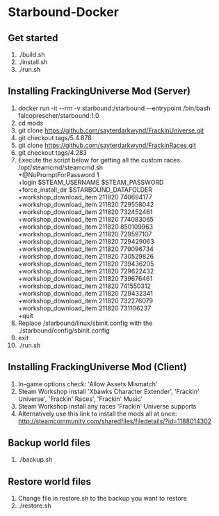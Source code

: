 # Starbound-Docker

## Get started
1. ./build.sh
2. ./install.sh
3. ./run.sh

## Installing FrackingUniverse Mod (Server)
1. docker run -it --rm -v starbound:/starbound --entrypoint /bin/bash falcoprescher/starbound:1.0
2. cd mods
3. git clone https://github.com/sayterdarkwynd/FrackinUniverse.git
4. git checkout tags/5.4.878
5. git clone https://github.com/sayterdarkwynd/FrackinRaces.git
6. git checkout tags/4.283
7. Execute the script below for getting all the custom races
/opt/steamcmd/steamcmd.sh \
    +@NoPromptForPassword 1 \
    +login $STEAM_USERNAME $STEAM_PASSWORD \
    +force_install_dir $STARBOUND_DATAFOLDER \
    +workshop_download_item 211820 740694177 \
    +workshop_download_item 211820 729558042 \
    +workshop_download_item 211820 732452461 \
    +workshop_download_item 211820 774083065 \
    +workshop_download_item 211820 850109963 \
    +workshop_download_item 211820 729597107 \
    +workshop_download_item 211820 729429063 \
    +workshop_download_item 211820 779096734 \
    +workshop_download_item 211820 730529826 \
    +workshop_download_item 211820 739436205 \
    +workshop_download_item 211820 729622432 \
    +workshop_download_item 211820 739676461 \
    +workshop_download_item 211820 741550312 \
    +workshop_download_item 211820 729432341 \
    +workshop_download_item 211820 732276079 \
    +workshop_download_item 211820 731106237 \
    +quit
8. Replace /starbound/linux/sbinit.config with the ./starbound/config/sbinit.config
9. exit
10. ./run.sh

## Installing FrackingUniverse Mod (Client)
1. In-game options check: 'Allow Assets Mismatch'
2. Steam Workshop install 'Xbawks Character Extender', 'Frackin' Universe', 'Frackin' Races', 'Frackin' Music'
3. Steam Workshop install any races 'Frackin' Universe supports
4. Alternatively use this link to install the mods all at once: http://steamcommunity.com/sharedfiles/filedetails/?id=1188014302

## Backup world files
1. ./backup.sh

## Restore world files
1. Change file in restore.sh to the backup you want to restore
2. ./restore.sh
